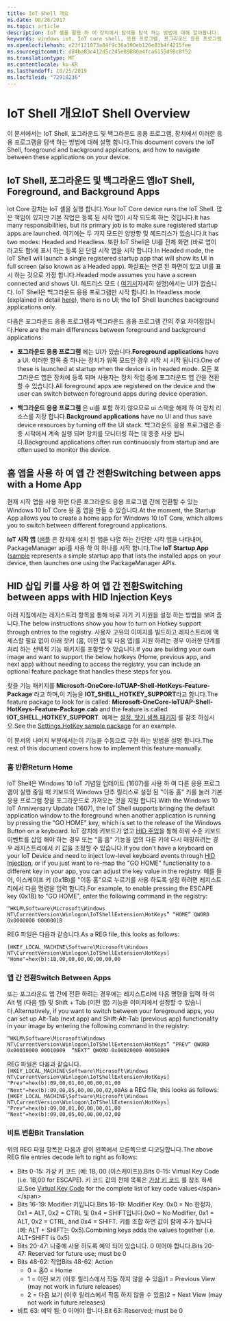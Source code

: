 ```yaml
---
title: IoT Shell 개요
ms.date: 08/28/2017
ms.topic: article
description: IoT 셸을 활용 하 여 장치에서 탐색을 탐색 하는 방법에 대해 알아봅니다.
keywords: windows iot, IoT core shell, 응용 프로그램, 포그라운드 응용 프로그램, 백그라운드 응용 프로그램
ms.openlocfilehash: e23f121073a84f9c36a390eb126e83b4f4215fee
ms.sourcegitcommit: d84ba83c412d5c245e89880a4fca6155d98c8f52
ms.translationtype: MT
ms.contentlocale: ko-KR
ms.lasthandoff: 10/25/2019
ms.locfileid: "72918236"
---
```

# <a name="iot-shell-overview"></a><span data-ttu-id="25ef2-104">IoT Shell 개요</span><span class="sxs-lookup"><span data-stu-id="25ef2-104">IoT Shell Overview</span></span>

<span data-ttu-id="25ef2-105">이 문서에서는 IoT Shell, 포그라운드 및 백그라운드 응용 프로그램, 장치에서 이러한 응용 프로그램을 탐색 하는 방법에 대해 설명 합니다.</span><span class="sxs-lookup"><span data-stu-id="25ef2-105">This document covers the IoT Shell, foreground and background applications, and how to navigate between these applications on your device.</span></span>

## <a name="iot-shell-foreground-and-background-apps"></a><span data-ttu-id="25ef2-106">IoT Shell, 포그라운드 및 백그라운드 앱</span><span class="sxs-lookup"><span data-stu-id="25ef2-106">IoT Shell, Foreground, and Background Apps</span></span>

<span data-ttu-id="25ef2-107">Iot Core 장치는 IoT 셸을 실행 합니다.</span><span class="sxs-lookup"><span data-stu-id="25ef2-107">Your IoT Core device runs the IoT Shell.</span></span> <span data-ttu-id="25ef2-108">많은 책임이 있지만 기본 작업은 등록 된 시작 앱이 시작 되도록 하는 것입니다.</span><span class="sxs-lookup"><span data-stu-id="25ef2-108">It has many responsibilities, but its primary job is to make sure registered startup apps are launched.</span></span> <span data-ttu-id="25ef2-109">여기에는 두 가지 모드인 양방향 및 헤드리스가 있습니다.</span><span class="sxs-lookup"><span data-stu-id="25ef2-109">It has two modes: Headed and Headless.</span></span> <span data-ttu-id="25ef2-110">또한 IoT Shell은 UI를 전체 화면 (바로 앱이 라고도 함)에 표시 하는 등록 된 단일 시작 앱을 시작 합니다.</span><span class="sxs-lookup"><span data-stu-id="25ef2-110">In Headed mode, the IoT Shell will launch a single registered startup app that will show its UI in full screen (also known as a Headed app).</span></span> <span data-ttu-id="25ef2-111">화살표는 연결 된 화면이 있고 UI를 표시 하는 것으로 가정 합니다.</span><span class="sxs-lookup"><span data-stu-id="25ef2-111">Headed mode assumes you have a screen connected and shows UI.</span></span> <span data-ttu-id="25ef2-112">헤드리스 모드 ( [여기서](../learn-about-hardware/HeadlessMode.md)자세히 설명)에서는 UI가 없습니다. IoT Shell은 백그라운드 응용 프로그램만 시작 합니다.</span><span class="sxs-lookup"><span data-stu-id="25ef2-112">In Headless mode (explained in detail [here](../learn-about-hardware/HeadlessMode.md)), there is no UI; the IoT Shell launches background applications only.</span></span>

<span data-ttu-id="25ef2-113">다음은 포그라운드 응용 프로그램과 백그라운드 응용 프로그램 간의 주요 차이점입니다.</span><span class="sxs-lookup"><span data-stu-id="25ef2-113">Here are the main differences between foreground and background applications:</span></span>

- <span data-ttu-id="25ef2-114">**포그라운드 응용 프로그램** 에는 UI가 있습니다.</span><span class="sxs-lookup"><span data-stu-id="25ef2-114">**Foreground applications** have a UI.</span></span> <span data-ttu-id="25ef2-115">이러한 항목 중 하나는 장치가 위쪽 모드인 경우 시작 시 시작 됩니다.</span><span class="sxs-lookup"><span data-stu-id="25ef2-115">One of these is launched at startup when the device is in headed mode.</span></span> <span data-ttu-id="25ef2-116">모든 포그라운드 앱은 장치에 등록 되며 사용자는 장치 작업 중에 포그라운드 앱 간을 전환할 수 있습니다.</span><span class="sxs-lookup"><span data-stu-id="25ef2-116">All foreground apps are registered on the device and the user can switch between foreground apps during device operation.</span></span>

- <span data-ttu-id="25ef2-117">**백그라운드 응용 프로그램** 은 ui를 포함 하지 않으므로 ui 스택을 해제 하 여 장치 리소스를 저장 합니다.</span><span class="sxs-lookup"><span data-stu-id="25ef2-117">**Background applications** have no UI and thus save device resources by turning off the UI stack.</span></span> <span data-ttu-id="25ef2-118">백그라운드 응용 프로그램은 종종 시작에서 계속 실행 되며 장치를 모니터링 하는 데 종종 사용 됩니다.</span><span class="sxs-lookup"><span data-stu-id="25ef2-118">Background applications often run continuously from startup and are often used to monitor the device.</span></span>

## <a name="switching-between-apps-with-a-home-app"></a><span data-ttu-id="25ef2-119">홈 앱을 사용 하 여 앱 간 전환</span><span class="sxs-lookup"><span data-stu-id="25ef2-119">Switching between apps with a Home App</span></span>

<span data-ttu-id="25ef2-120">현재 시작 앱을 사용 하면 다른 포그라운드 응용 프로그램 간에 전환할 수 있는 Windows 10 IoT Core 용 홈 앱을 만들 수 있습니다.</span><span class="sxs-lookup"><span data-stu-id="25ef2-120">At the moment, the Startup App allows you to create a home app for Windows 10 IoT Core, which allows you to switch between different foreground applications.</span></span> 

<span data-ttu-id="25ef2-121">**IoT 시작 앱** ([샘플](https://github.com/microsoft/Windows-iotcore-samples/tree/master/Samples/IoTStartApp) 은 장치에 설치 된 앱을 나열 하는 간단한 시작 앱을 나타내며, PackageManager api를 사용 하 여 하나를 시작 합니다.</span><span class="sxs-lookup"><span data-stu-id="25ef2-121">The **IoT Startup App** ([sample](https://github.com/microsoft/Windows-iotcore-samples/tree/master/Samples/IoTStartApp) represents a simple startup app that lists the installed apps on your device, then launches one using the PackageManager APIs.</span></span>

## <a name="switching-between-apps-with-hid-injection-keys"></a><span data-ttu-id="25ef2-122">HID 삽입 키를 사용 하 여 앱 간 전환</span><span class="sxs-lookup"><span data-stu-id="25ef2-122">Switching between apps with HID Injection Keys</span></span>

<span data-ttu-id="25ef2-123">아래 지침에서는 레지스트리 항목을 통해 바로 가기 키 지원을 설정 하는 방법을 보여 줍니다.</span><span class="sxs-lookup"><span data-stu-id="25ef2-123">The below instructions show you how to turn on Hotkey support through entries to the registry.</span></span> <span data-ttu-id="25ef2-124">사용자 고유의 이미지를 빌드하고 레지스트리에 액세스할 필요 없이 아래 핫키 (홈, 이전 앱 및 다음 앱)를 지원 하려는 경우 이러한 단계를 처리 하는 선택적 기능 패키지를 포함할 수 있습니다.</span><span class="sxs-lookup"><span data-stu-id="25ef2-124">If you are building your own image and want to support the below hotkeys (Home, previous app, and next app) without needing to access the registry, you can include an optional feature package that handles these steps for you.</span></span>

<span data-ttu-id="25ef2-125">찾을 기능 패키지를 **Microsoft-OneCore-IoTUAP-Shell-HotKeys-Feature-Package** 라고 하며,이 기능을 **IOT_SHELL_HOTKEY_SUPPORT**라고 합니다.</span><span class="sxs-lookup"><span data-stu-id="25ef2-125">The feature package to look for is called: **Microsoft-OneCore-IoTUAP-Shell-HotKeys-Feature-Package.cab** and the feature is called **IOT_SHELL_HOTKEY_SUPPORT**.</span></span> <span data-ttu-id="25ef2-126">예제는 [설정. 핫키 샘플 패키지](https://github.com/ms-iot/iot-adk-addonkit/tree/master/Workspace/Common/Packages/Settings.HotKey/Settings.HotKey.pkg.xml) 를 참조 하십시오.</span><span class="sxs-lookup"><span data-stu-id="25ef2-126">See the [Settings.HotKey sample package](https://github.com/ms-iot/iot-adk-addonkit/tree/master/Workspace/Common/Packages/Settings.HotKey/Settings.HotKey.pkg.xml) for an example.</span></span>

<span data-ttu-id="25ef2-127">이 문서의 나머지 부분에서는이 기능을 수동으로 구현 하는 방법을 설명 합니다.</span><span class="sxs-lookup"><span data-stu-id="25ef2-127">The rest of this document covers how to implement this feature manually.</span></span>

### <a name="return-home"></a><span data-ttu-id="25ef2-128">홈 반환</span><span class="sxs-lookup"><span data-stu-id="25ef2-128">Return Home</span></span>

<span data-ttu-id="25ef2-129">IoT Shell은 Windows 10 IoT 기념일 업데이트 (1607)를 사용 하 여 다른 응용 프로그램이 실행 중일 때 키보드의 Windows 단추 릴리스로 설정 된 "이동 홈" 키를 눌러 기본 응용 프로그램 창을 포그라운드로 가져오는 것을 지원 합니다.</span><span class="sxs-lookup"><span data-stu-id="25ef2-129">With the Windows 10 IoT Anniversary Update (1607), the IoT Shell supports bringing the default application window to the foreground when another application is running by pressing the "GO HOME" key, which is set to the release of the Windows Button on a keyboard.</span></span> <span data-ttu-id="25ef2-130">IoT 장치에 키보드가 없고 [HID 주입](https://developer.microsoft.com/en-us/windows/iot/samples/hidinjection)을 통해 하위 수준 키보드 이벤트를 삽입 해야 하는 경우 또는 "홈 홈" 기능을 앱의 다른 키에 다시 매핑하려는 경우 레지스트리에서 키 값을 조정할 수 있습니다.</span><span class="sxs-lookup"><span data-stu-id="25ef2-130">If you don't have a keyboard on your IoT Device and need to inject low-level keyboard events through [HID Injection](https://developer.microsoft.com/en-us/windows/iot/samples/hidinjection), or if you just want to re-map the "GO HOME" functionality to a different key in your app, you can adjust the key value in the registry.</span></span> <span data-ttu-id="25ef2-131">예를 들어, 이스케이프 키 (0x1B)를 "이동 홈"으로 누르기를 사용 하도록 설정 하려면 레지스트리에서 다음 명령을 입력 합니다.</span><span class="sxs-lookup"><span data-stu-id="25ef2-131">For example, to enable pressing the ESCAPE key (0x1B) to "GO HOME", enter the following command in the registry:</span></span>

``
“HKLM\Software\Microsoft\Windows NT\CurrentVersion\Winlogon\IoTShellExtension\HotKeys” “HOME” QWORD    0x0000000 0000001B  
``

<span data-ttu-id="25ef2-132">REG 파일은 다음과 같습니다.</span><span class="sxs-lookup"><span data-stu-id="25ef2-132">As a REG file, this looks as follows:</span></span>

``
[HKEY_LOCAL_MACHINE\Software\Microsoft\Windows NT\CurrentVersion\Winlogon\IoTShellExtension\HotKeys]
"Home"=hex(b):1B,00,00,00,00,00,00,00
``

### <a name="switch-between-apps"></a><span data-ttu-id="25ef2-133">앱 간 전환</span><span class="sxs-lookup"><span data-stu-id="25ef2-133">Switch Between Apps</span></span>

<span data-ttu-id="25ef2-134">또는 포그라운드 앱 간에 전환 하려는 경우에는 레지스트리에 다음 명령을 입력 하 여 Alt 탭 (다음 앱) 및 Shift + Tab (이전 앱) 기능을 이미지에서 설정할 수 있습니다.</span><span class="sxs-lookup"><span data-stu-id="25ef2-134">Alternatively, if you want to switch between your foreground apps, you can set up Alt-Tab (next app) and Shift-Alt-Tab (previous app) functionality in your image by entering the following command in the registry:</span></span>

``
“HKLM\Software\Microsoft\Windows NT\CurrentVersion\Winlogon\IoTShellExtension\HotKeys”
“PREV” QWORD 0x00010000 00010009 
“NEXT” QWORD 0x00020000 00050009 
``

<span data-ttu-id="25ef2-135">REG 파일은 다음과 같습니다. ``
[HKEY_LOCAL_MACHINE\Software\Microsoft\Windows NT\CurrentVersion\Winlogon\IoTShellExtension\HotKeys]
"Prev"=hex(b):09,00,01,00,00,00,01,00
"Next"=hex(b):09,00,05,00,00,00,02,00
``</span><span class="sxs-lookup"><span data-stu-id="25ef2-135">As a REG file, this looks as follows: ``
[HKEY_LOCAL_MACHINE\Software\Microsoft\Windows NT\CurrentVersion\Winlogon\IoTShellExtension\HotKeys]
"Prev"=hex(b):09,00,01,00,00,00,01,00
"Next"=hex(b):09,00,05,00,00,00,02,00
``</span></span>

### <a name="bit-translation"></a><span data-ttu-id="25ef2-136">비트 변환</span><span class="sxs-lookup"><span data-stu-id="25ef2-136">Bit Translation</span></span>

<span data-ttu-id="25ef2-137">위의 REG 파일 항목은 다음과 같이 왼쪽에서 오른쪽으로 디코딩합니다.</span><span class="sxs-lookup"><span data-stu-id="25ef2-137">The above REG file entries decode left to right as follows:</span></span>

- <span data-ttu-id="25ef2-138">Bits 0-15: 가상 키 코드 (예: 1B, 00 (이스케이프)).</span><span class="sxs-lookup"><span data-stu-id="25ef2-138">Bits 0-15: Virtual Key Code (i.e. 1B,00 for ESCAPE).</span></span> <span data-ttu-id="25ef2-139">키 코드 값의 전체 목록은 [가상 키 코드](https://msdn.microsoft.com/library/windows/desktop/dd375731(v=vs.85).aspx) 를 참조 하세요.</span><span class="sxs-lookup"><span data-stu-id="25ef2-139">See [Virtual Key Code](https://msdn.microsoft.com/library/windows/desktop/dd375731(v=vs.85).aspx) for the complete list of key code values</span></span>
- <span data-ttu-id="25ef2-140">Bits 16-19: Modifier 키입니다.</span><span class="sxs-lookup"><span data-stu-id="25ef2-140">Bits 16-19: Modifier Key.</span></span> <span data-ttu-id="25ef2-141">0x0 = No 한정자, 0x1 = ALT, 0x2 = CTRL 및 0x4 = SHIFT입니다.</span><span class="sxs-lookup"><span data-stu-id="25ef2-141">0x0 = No Modifier, 0x1 = ALT, 0x2 = CTRL, and 0x4 = SHIFT.</span></span> <span data-ttu-id="25ef2-142">키를 조합 하면 값이 함께 추가 됩니다 (예: ALT + SHIFT는 0x5).</span><span class="sxs-lookup"><span data-stu-id="25ef2-142">Combining keys adds the values together (i.e. ALT+SHIFT is 0x5)</span></span>
- <span data-ttu-id="25ef2-143">Bits 20-47: 나중에 사용 하도록 예약 되어 있습니다. 0 이어야 합니다.</span><span class="sxs-lookup"><span data-stu-id="25ef2-143">Bits 20-47: Reserved for future use; must be 0</span></span>
- <span data-ttu-id="25ef2-144">Bits 48-62: 작업</span><span class="sxs-lookup"><span data-stu-id="25ef2-144">Bits 48-62:  Action</span></span>
    - <span data-ttu-id="25ef2-145">0 = 홈</span><span class="sxs-lookup"><span data-stu-id="25ef2-145">0 = Home</span></span>
    - <span data-ttu-id="25ef2-146">1 = 이전 보기 (이후 릴리스에서 작동 하지 않을 수 있음)</span><span class="sxs-lookup"><span data-stu-id="25ef2-146">1 = Previous View (may not work in future releases)</span></span>
    - <span data-ttu-id="25ef2-147">2 = 다음 보기 (이후 릴리스에서 작동 하지 않을 수 있음)</span><span class="sxs-lookup"><span data-stu-id="25ef2-147">2 = Next View (may not work in future releases)</span></span>
- <span data-ttu-id="25ef2-148">비트 63: 예약 됨; 0 이어야 합니다.</span><span class="sxs-lookup"><span data-stu-id="25ef2-148">Bit 63: Reserved; must be 0</span></span>

